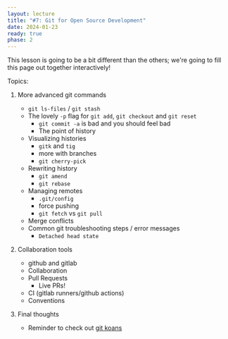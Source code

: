 ```yaml
---
layout: lecture
title: "#7: Git for Open Source Development"
date: 2024-01-23
ready: true
phase: 2
---
```


This lesson is going to be a bit different than the others; we're going to fill this page out together interactively!

Topics:

1. More advanced git commands
    * `git ls-files` / `git stash`
    * The lovely `-p` flag for `git add`, `git checkout` and `git reset`
        * `git commit -a` is bad and you should feel bad
        * The point of history
    * Visualizing histories
        * `gitk` and `tig`
        * more with branches
        * `git cherry-pick`
    * Rewriting history
        * `git amend`
        * `git rebase`
    * Managing remotes
        * `.git/config`
        * force pushing
        * `git fetch` vs `git pull`
    * Merge conflicts
    * Common git troubleshooting steps / error messages
        * `Detached head state`
2. Collaboration tools
    * github and gitlab
    * Collaboration
    * Pull Requests
        * Live PRs!
    * CI (gitlab runners/github actions)
    * Conventions

3. Final thoughts
    * Reminder to check out [git koans](https://stevelosh.com/blog/2013/04/git-koans/)


